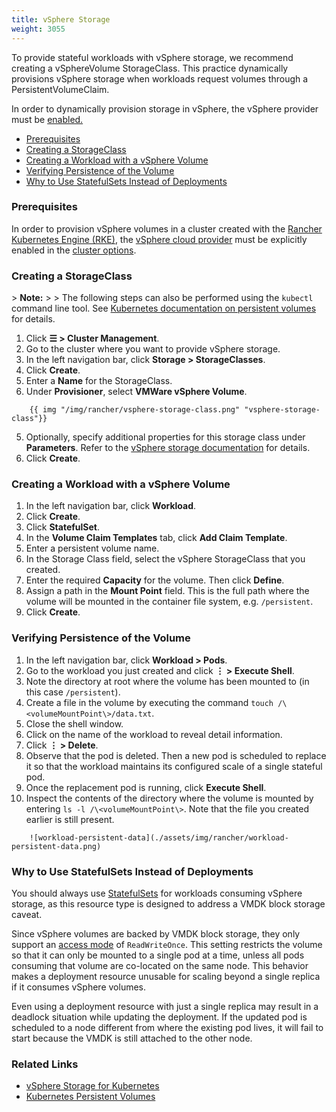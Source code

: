 ```yaml
---
title: vSphere Storage
weight: 3055
---
```


To provide stateful workloads with vSphere storage, we recommend creating a vSphereVolume StorageClass. This practice dynamically provisions vSphere storage when workloads request volumes through a PersistentVolumeClaim.

In order to dynamically provision storage in vSphere, the vSphere provider must be [enabled.](https://rancher.com/docs/rancher/v2.6/en/cluster-provisioning/rke-clusters/cloud-providers/vsphere)

- [Prerequisites](#prerequisites)
- [Creating a StorageClass](#creating-a-storageclass)
- [Creating a Workload with a vSphere Volume](#creating-a-workload-with-a-vsphere-volume)
- [Verifying Persistence of the Volume](#verifying-persistence-of-the-volume)
- [Why to Use StatefulSets Instead of Deployments](#why-to-use-statefulsets-instead-of-deployments)

### Prerequisites

In order to provision vSphere volumes in a cluster created with the [Rancher Kubernetes Engine (RKE)](https://rancher.com/docs/rancher/v2.6/en/cluster-provisioning/rke-clusters/), the [vSphere cloud provider](https://rancher.com/docs/rke/latest/en/config-options/cloud-providers/vsphere) must be explicitly enabled in the [cluster options](https://rancher.com/docs/rancher/v2.6/en/cluster-provisioning/rke-clusters/options/).

### Creating a StorageClass

\> **Note:**
\>
\> The following steps can also be performed using the `kubectl` command line tool. See [Kubernetes documentation on persistent volumes](https://kubernetes.io/docs/concepts/storage/persistent-volumes/) for details.

1. Click **☰ \> Cluster Management**.
1. Go to the cluster where you want to provide vSphere storage.
1. In the left navigation bar, click **Storage \> StorageClasses**.
1. Click **Create**.
3. Enter a **Name** for the StorageClass.
4. Under **Provisioner**, select **VMWare vSphere Volume**.
```img
    {{ img "/img/rancher/vsphere-storage-class.png" "vsphere-storage-class"}}
```
5. Optionally, specify additional properties for this storage class under **Parameters**. Refer to the [vSphere storage documentation](https://vmware.github.io/vsphere-storage-for-kubernetes/documentation/storageclass.html) for details.
5. Click **Create**.

### Creating a Workload with a vSphere Volume

1. In the left navigation bar, click **Workload**.
1. Click **Create**.
1. Click **StatefulSet**.
1. In the **Volume Claim Templates** tab, click **Add Claim Template**.
1. Enter a persistent volume name.
1. In the Storage Class field, select the vSphere StorageClass that you created.
6. Enter the required **Capacity** for the volume. Then click **Define**.
7. Assign a path in the **Mount Point** field. This is the full path where the volume will be mounted in the container file system, e.g. `/persistent`.
8. Click **Create**.

### Verifying Persistence of the Volume

1. In the left navigation bar, click **Workload \> Pods**.
1. Go to the workload you just created and click **⋮ \> Execute Shell**.
2. Note the directory at root where the volume has been mounted to (in this case `/persistent`).
3. Create a file in the volume by executing the command `touch /\<volumeMountPoint\>/data.txt`.
4. Close the shell window.
5. Click on the name of the workload to reveal detail information.
7. Click **⋮ \> Delete**.
8. Observe that the pod is deleted. Then a new pod is scheduled to replace it so that the workload maintains its configured scale of a single stateful pod.
9. Once the replacement pod is running, click **Execute Shell**.
10. Inspect the contents of the directory where the volume is mounted by entering `ls -l /\<volumeMountPoint\>`. Note that the file you created earlier is still present.
```img
    ![workload-persistent-data](./assets/img/rancher/workload-persistent-data.png)
```
### Why to Use StatefulSets Instead of Deployments

You should always use [StatefulSets](https://kubernetes.io/docs/concepts/workloads/controllers/statefulset/) for workloads consuming vSphere storage, as this resource type is designed to address a VMDK block storage caveat.

Since vSphere volumes are backed by VMDK block storage, they only support an [access mode](https://kubernetes.io/docs/concepts/storage/persistent-volumes/#persistentvolumeclaims) of `ReadWriteOnce`. This setting restricts the volume so that it can only be mounted to a single pod at a time, unless all pods consuming that volume are co-located on the same node. This behavior makes a deployment resource unusable for scaling beyond a single replica if it consumes vSphere volumes.

Even using a deployment resource with just a single replica may result in a deadlock situation while updating the deployment. If the updated pod is scheduled to a node different from where the existing pod lives, it will fail to start because the VMDK is still attached to the other node.

### Related Links

- [vSphere Storage for Kubernetes](https://vmware.github.io/vsphere-storage-for-kubernetes/documentation/)
- [Kubernetes Persistent Volumes](https://kubernetes.io/docs/concepts/storage/persistent-volumes/)

